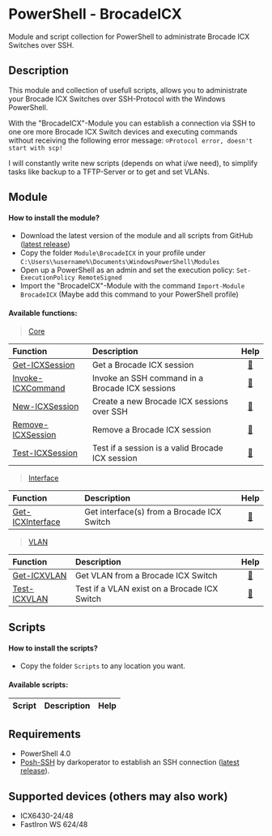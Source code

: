 # PowerShell - BrocadeICX

Module and script collection for PowerShell to administrate Brocade ICX Switches over SSH.

## Description

This module and collection of usefull scripts, allows you to administrate your Brocade ICX Switches over SSH-Protocol with the Windows PowerShell.

With the "BrocadeICX"-Module you can establish a connection via SSH to one ore more Brocade ICX Switch devices and executing commands without receiving the following error message: `☺Protocol error, doesn't start with scp!`

I will constantly write new scripts (depends on what i/we need), to simplify tasks like backup to a TFTP-Server or to get and set VLANs.

## Module

#### How to install the module?

* Download the latest version of the module and all scripts from GitHub ([latest release](https://github.com/BornToBeRoot/PowerShell_BrocadeICX/releases/latest))
* Copy the folder `Module\BrocadeICX` in your profile under `C:\Users\%username%\Documents\WindowsPowerShell\Modules`
* Open up a PowerShell as an admin and set the execution policy: `Set-ExecutionPolicy RemoteSigned`
* Import the "BrocadeICX"-Module with the command `Import-Module BrocadeICX` (Maybe add this command to your PowerShell profile)

#### Available functions:

> [Core](Module/BrocadeICX/Core)

| Function | Description | Help | 
| :--- | :--- | :---: |
| [Get-ICXSession](Module/BrocadeICX/Core/Get-ICXSession.ps1) | Get a Brocade ICX session | [:book:](Documentation/Function/Get-ICXSession.README.md) |
| [Invoke-ICXCommand](Module/BrocadeICX/Core/Invoke-ICXCommand.ps1) | Invoke an SSH command in a Brocade ICX sessions | [:book:](Documentation/Function/Invoke-ICXCommand.README.md) |
| [New-ICXSession](Module/BrocadeICX/Core/New-ICXSession.ps1) | Create a new Brocade ICX sessions over SSH | [:book:](Documentation/Function/New-ICXSession.README.md) |
| [Remove-ICXSession](Module/BrocadeICX/Core/Remove-ICXSession.ps1) | Remove a Brocade ICX session | [:book:](Documentation/Function/Remove-ICXSession.README.md) |
| [Test-ICXSession](Module/BrocadeICX/Core/Test-ICXSession.ps1) | Test if a session is a valid Brocade ICX session | [:book:](Documentation/Function/Test-ICXSession.README.md) |

> [Interface](Module/BrocadeICX/Interface)

| Function | Description | Help | 
| :--- | :--- | :---: |
| [Get-ICXInterface](Module/BrocadeICX/Functions/Interface/Get-ICXInterface.ps1) | Get interface(s) from a Brocade ICX Switch | [:book:](Documentation/Function/Get-ICXInterface.README.md) |

> [VLAN](Module/BrocadeICX/VLAN)

| Function | Description | Help | 
| :--- | :--- | :---: |
| [Get-ICXVLAN](Module/BrocadeICX/Functions/VLAN/Get-ICXVLAN.ps1) | Get VLAN from a Brocade ICX Switch | [:book:](Documentation/Function/Get-ICXVLAN.README.md) |
| [Test-ICXVLAN](Module/BrocadeICX/Functions/VLAN/Test-ICXVLAN.ps1) | Test if a VLAN exist on a Brocade ICX Switch | [:book:](Documentation/Function/Test-ICXVLAN.README.md) |

## Scripts

#### How to install the scripts?

* Copy the folder `Scripts` to any location you want.

#### Available scripts:

| Script | Description | Help | 
| :--- | :--- | :---: |

## Requirements

* PowerShell 4.0
* [Posh-SSH](https://github.com/darkoperator/Posh-SSH) by darkoperator to establish an SSH connection ([latest release](https://github.com/darkoperator/Posh-SSH/releases/latest)).

## Supported devices (others may also work)

* ICX6430-24/48
* FastIron WS 624/48

